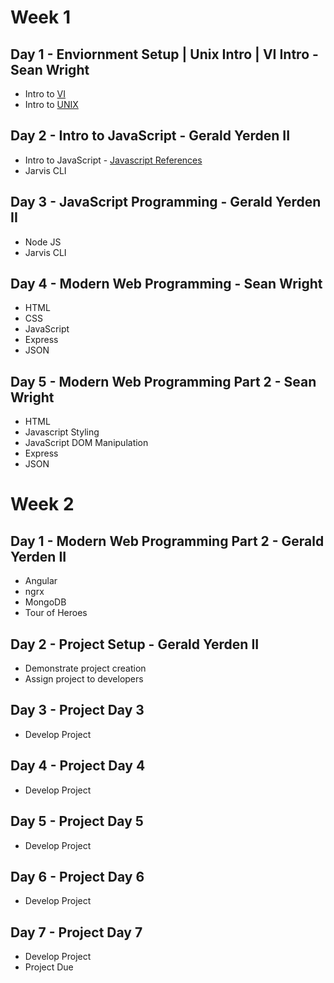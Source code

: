 # Week 1

## Day 1 - Enviornment Setup | Unix Intro | VI Intro  - Sean Wright
  - Intro to [VI](.references/VI.md)
  - Intro to [UNIX](.references/UNIX.md)

## Day 2 - Intro to JavaScript - Gerald Yerden II
  - Intro to JavaScript - [Javascript References](./references/JAVASCRIPT.md)
  - Jarvis CLI
 
## Day 3 - JavaScript Programming - Gerald Yerden II
  - Node JS
  - Jarvis CLI

## Day 4 - Modern Web Programming - Sean Wright
  - HTML
  - CSS
  - JavaScript
  - Express
  - JSON

## Day 5 - Modern Web Programming Part 2 - Sean Wright
  - HTML
  - Javascript Styling
  - JavaScript DOM Manipulation
  - Express
  - JSON

# Week 2

## Day 1 - Modern Web Programming Part 2 - Gerald Yerden II
  - Angular
  - ngrx
  - MongoDB
  - Tour of Heroes

## Day 2 - Project Setup - Gerald Yerden II
  - Demonstrate project creation
  - Assign project to developers
 
## Day 3 - Project Day 3
  - Develop Project
 
## Day 4 - Project Day 4
  - Develop Project
 
## Day 5 - Project Day 5
  - Develop Project

## Day 6 - Project Day 6
  - Develop Project

## Day 7 - Project Day 7
  - Develop Project
  - Project Due
